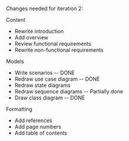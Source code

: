 Changes needed for iteration 2:

Content
- Rewrite introduction
- Add overview
- Review functional requirements
- Rewrite non-functional requirements

Models
- Write scenarios -- DONE
- Redraw use case diagram -- DONE
- Redraw state diagrams
- Redraw sequence diagrams -- Partially done
- Draw class diagram -- DONE

Formatting
- Add references
- Add page numbers
- Add table of contents
